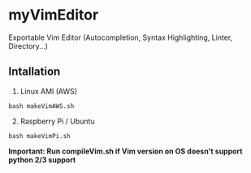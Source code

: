 # myVimEditor
Exportable Vim Editor (Autocompletion, Syntax Highlighting, Linter, Directory...)

## Intallation

1. Linux AMI (AWS)

``` console
bash makeVimAWS.sh
```
2. Raspberry Pi / Ubuntu

``` console
bash makeVimPi.sh
```

**Important: Run compileVim.sh if Vim version on OS doesn't support python 2/3 support**

